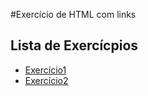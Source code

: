 #Exercício de HTML com links

## Lista de Exercícpios

- [Exercício1](Exercicio1.html)
- [Exercício2](Exercicio2.HTML)